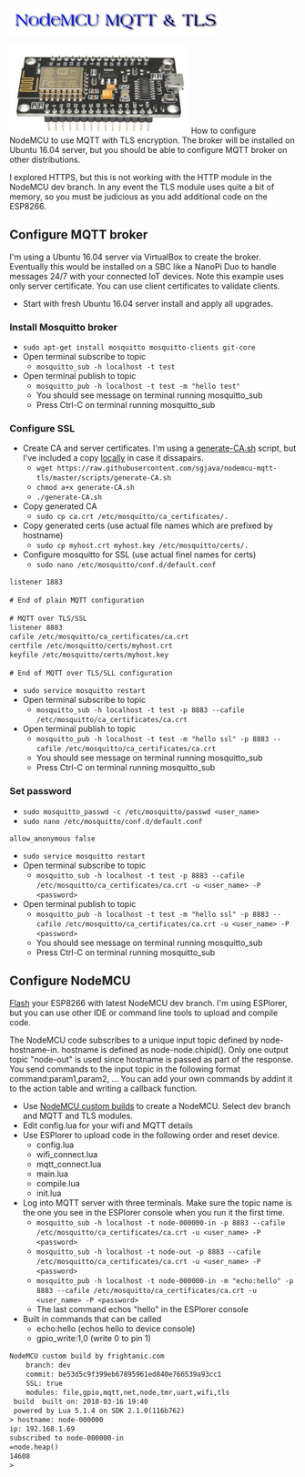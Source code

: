 ![Title](images/title.png)

![ESP8266 LoLin V3 NodeMCU](images/esp8266.png)
How to configure NodeMCU to use MQTT with TLS encryption. The broker will be
installed on Ubuntu 16.04 server, but you should be able to configure MQTT
broker on other distributions.

I explored HTTPS, but this is not working with the HTTP module in the NodeMCU
dev branch. In any event the TLS module uses quite a bit of memory, so you must
be judicious as you add additional code on the ESP8266.

## Configure MQTT broker
I'm using a Ubuntu 16.04 server via VirtualBox to create the broker. Eventually
this would be installed on a SBC like a NanoPi Duo to handle messages 24/7 with
your connected IoT devices. Note this example uses only server certificate. You
can use client certificates to validate clients.
* Start with fresh Ubuntu 16.04 server install and apply all upgrades.

### Install Mosquitto broker 
* `sudo apt-get install mosquitto mosquitto-clients git-core`
* Open terminal subscribe to topic
    * `mosquitto_sub -h localhost -t test`
* Open terminal publish to topic
    * `mosquitto_pub -h localhost -t test -m "hello test"`
    * You should see message on terminal running mosquitto_sub
    * Press Ctrl-C on terminal running mosquitto_sub

### Configure SSL 
* Create CA and server certificates. I'm using a [generate-CA.sh](https://github.com/owntracks/tools/raw/master/TLS/generate-CA.sh)
script, but I've included a copy [locally](https://raw.githubusercontent.com/sgjava/nodemcu-mqtt-tls/master/scripts/generate-CA.sh) in case it dissapairs. 
    * `wget https://raw.githubusercontent.com/sgjava/nodemcu-mqtt-tls/master/scripts/generate-CA.sh`
    * `chmod a+x generate-CA.sh`
    * `./generate-CA.sh`
* Copy generated CA
    * `sudo cp ca.crt /etc/mosquitto/ca_certificates/.`
* Copy generated certs (use actual file names which are prefixed by hostname)
    * `sudo cp myhost.crt myhost.key /etc/mosquitto/certs/.`
* Configure mosquitto for SSL (use actual finel names for certs)
    * `sudo nano /etc/mosquitto/conf.d/default.conf`
```# Plain MQTT protocol
listener 1883

# End of plain MQTT configuration

# MQTT over TLS/SSL
listener 8883
cafile /etc/mosquitto/ca_certificates/ca.crt
certfile /etc/mosquitto/certs/myhost.crt
keyfile /etc/mosquitto/certs/myhost.key

# End of MQTT over TLS/SLL configuration
```
* `sudo service mosquitto restart`
* Open terminal subscribe to topic
    * `mosquitto_sub -h localhost -t test -p 8883 --cafile /etc/mosquitto/ca_certificates/ca.crt`
* Open terminal publish to topic
    * `mosquitto_pub -h localhost -t test -m "hello ssl" -p 8883 --cafile /etc/mosquitto/ca_certificates/ca.crt`
    * You should see message on terminal running mosquitto_sub
    * Press Ctrl-C on terminal running mosquitto_sub

### Set password 
* `sudo mosquitto_passwd -c /etc/mosquitto/passwd <user_name>`
* `sudo nano /etc/mosquitto/conf.d/default.conf`
```password_file /etc/mosquitto/passwd
allow_anonymous false
```
* `sudo service mosquitto restart`
* Open terminal subscribe to topic
    * `mosquitto_sub -h localhost -t test -p 8883 --cafile /etc/mosquitto/ca_certificates/ca.crt -u <user_name> -P <password>`
* Open terminal publish to topic
    * `mosquitto_pub -h localhost -t test -m "hello ssl" -p 8883 --cafile /etc/mosquitto/ca_certificates/ca.crt -u <user_name> -P <password>`
    * You should see message on terminal running mosquitto_sub
    * Press Ctrl-C on terminal running mosquitto_sub

## Configure NodeMCU
[Flash](https://github.com/sgjava/nodemcu-lolin) your ESP8266 with latest
NodeMCU dev branch. I'm using ESPlorer, but you can use other IDE or command
line tools to upload and compile code.

The NodeMCU code subscribes to a unique input topic defined by 
node-hostname-in. hostname is defined as node-node.chipid().
Only one output topic "node-out" is used since hostname is
passed as part of the response. You send commands to the input
topic in the following format command:param1,param2, ...
You can add your own commands by addint it to the action table
and writing a callback function.
* Use [NodeMCU custom builds](https://nodemcu-build.com) to create a NodeMCU.
Select dev branch and MQTT and TLS modules.
* Edit config.lua for your wifi and MQTT details
* Use ESPlorer to upload code in the following order and reset device.
     * config.lua
     * wifi_connect.lua
     * mqtt_connect.lua
     * main.lua
     * compile.lua     
     * init.lua     
* Log into MQTT server with three terminals. Make sure the topic name is the
one you see in the ESPlorer console when you run it the first time.
     * `mosquitto_sub -h localhost -t node-000000-in -p 8883 --cafile /etc/mosquitto/ca_certificates/ca.crt -u <user_name> -P <password>`
     * `mosquitto_sub -h localhost -t node-out -p 8883 --cafile /etc/mosquitto/ca_certificates/ca.crt -u <user_name> -P <password>`
     * `mosquitto_pub -h localhost -t node-000000-in -m "echo:hello" -p 8883 --cafile /etc/mosquitto/ca_certificates/ca.crt -u <user_name> -P <password>`
     * The last command echos "hello" in the ESPlorer console
* Built in commands that can be called
     * echo:hello (echos hello to device console)
     * gpio_write:1,0 (write 0 to pin 1)

```
NodeMCU custom build by frightanic.com
	branch: dev
	commit: be53d5c9f399eb67895961ed840e766539a93cc1
	SSL: true
	modules: file,gpio,mqtt,net,node,tmr,uart,wifi,tls
 build 	built on: 2018-03-16 19:40
 powered by Lua 5.1.4 on SDK 2.1.0(116b762)
> hostname: node-000000
ip: 192.168.1.69
subscribed to node-000000-in
=node.heap()
14608
>
```   
     